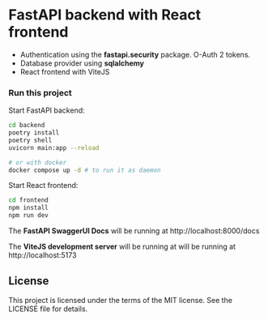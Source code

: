 # FastAPI backend with React frontend

 - Authentication using the **fastapi.security** package. O-Auth 2 tokens.
 - Database provider using **sqlalchemy**
 - React frontend with ViteJS 

### Run this project
Start FastAPI backend:
```bash
cd backend
poetry install
poetry shell
uvicorn main:app --reload

# or with docker 
docker compose up -d # to run it as daemon
```
Start React frontend:
```bash
cd frontend
npm install
npm run dev
```

The **FastAPI SwaggerUI Docs** will be running at http://localhost:8000/docs

The **ViteJS development server** will be running at will be running at http://localhost:5173

## License
This project is licensed under the terms of the MIT license. See the LICENSE file for details.